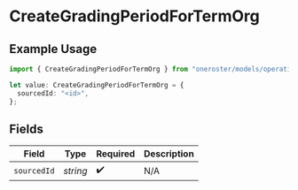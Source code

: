 # CreateGradingPeriodForTermOrg

## Example Usage

```typescript
import { CreateGradingPeriodForTermOrg } from "oneroster/models/operations";

let value: CreateGradingPeriodForTermOrg = {
  sourcedId: "<id>",
};
```

## Fields

| Field              | Type               | Required           | Description        |
| ------------------ | ------------------ | ------------------ | ------------------ |
| `sourcedId`        | *string*           | :heavy_check_mark: | N/A                |